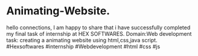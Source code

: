 # Animating-Website.
hello connections,
I am happy to share that i have successfully completed
my final task of internship at HEX SOFTWARES.
Domain:Web development
task: creating a animating website using html,css,java script.
#Hexsoftwares #internship #Webdevelopment #html #css #js
